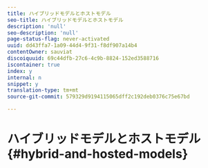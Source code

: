 ```yaml
---
title: ハイブリッドモデルとホストモデル
seo-title: ハイブリッドモデルとホストモデル
description: 'null'
seo-description: 'null'
page-status-flag: never-activated
uuid: dd43ffa7-1a09-44d4-9f31-f8df907a14b4
contentOwner: sauviat
discoiquuid: 69c44dfb-27c6-4c9b-8824-152ed3588716
iscontainer: true
index: y
internal: n
snippet: y
translation-type: tm+mt
source-git-commit: 579329d9194115065dff2c192deb0376c75e67bd

---
```



# ハイブリッドモデルとホストモデル{#hybrid-and-hosted-models}

